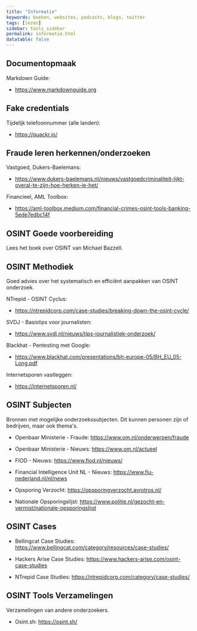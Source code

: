 ```yaml
---
title: "Informatie"
keywords: boeken, websites, podcasts, blogs, twitter
tags: [lezen]
sidebar: tools_sidebar
permalink: informatie.html
datatable: false
---
```


## Documentopmaak
 
Markdown Guide: 
- https://www.markdownguide.org

## Fake credentials
 
Tijdelijk telefoonnummer (alle landen): 
- https://quackr.io/

## Fraude leren herkennen/onderzoeken

Vastgoed, Dukers-Baelemans: 
- https://www.dukers-baelemans.nl/nieuws/vastgoedcriminaliteit-lijkt-overal-te-zijn-hoe-herken-je-het/

Financieel, AML Toolbox: 
- https://aml-toolbox.medium.com/financial-crimes-osint-tools-banking-5ede7edbc14f

## OSINT Goede voorbereiding

Lees het boek over OSINT van Michael Bazzell.

## OSINT Methodiek

Goed advies over het systematisch en efficiënt aanpakken van OSINT onderzoek.

NTrepid - OSINT Cyclus: 
- https://ntrepidcorp.com/case-studies/breaking-down-the-osint-cycle/

SVDJ - Basistips voor journalisten: 
- https://www.svdj.nl/nieuws/tips-journalistiek-onderzoek/

Blackhat - Pentesting met Google: 
- https://www.blackhat.com/presentations/bh-europe-05/BH_EU_05-Long.pdf

Internetsporen vastleggen: 
- https://internetsporen.nl/

## OSINT Subjecten

Bronnen met mogelijke onderzoekssubjecten. Dit kunnen personen zijn of bedrijven, maar ook thema's.

- Openbaar Ministerie - Fraude: 
https://www.om.nl/onderwerpen/fraude

- Openbaar Ministerie - Nieuws: 
https://www.om.nl/actueel

- FIOD - Nieuws: 
https://www.fiod.nl/nieuws/

- Financial Intelligence Unit NL - Nieuws: 
https://www.fiu-nederland.nl/nl/news

- Opsporing Verzocht:
https://opsporingverzocht.avrotros.nl/

- Nationale Opsporingslijst: 
https://www.politie.nl/gezocht-en-vermist/nationale-opsporingslijst

## OSINT Cases

- Bellingcat Case Studies: 
https://www.bellingcat.com/category/resources/case-studies/

- Hackers Arise Case Studies: 
https://www.hackers-arise.com/osint-case-studies

- NTrepid Case Studies: 
https://ntrepidcorp.com/category/case-studies/

## OSINT Tools Verzamelingen

Verzamelingen van andere onderzoekers.

- Osint.sh: 
https://osint.sh/
